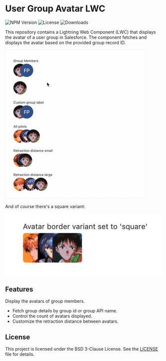 # User Group Avatar LWC

![NPM Version](https://img.shields.io/npm/v/@wisefoxme/user-group-avatar-lwc?style=flat-square) ![License](https://img.shields.io/github/license/wisefoxme/user-group-avatar-lwc) ![Downloads](https://img.shields.io/npm/dy/%40wisefoxme%2Fuser-group-avatar-lwc)

This repository contains a Lightning Web Component (LWC) that displays the avatar of a user group in Salesforce. The component fetches and displays the avatar based on the provided group record ID.

![User Group Avatar Demo](assets/view.gif)

And of course there's a square variant:

![User Group Avatar Square Demo](assets/square-variant.png)

## Features

Display the avatars of group members.

- Fetch group details by group id or group API name.
- Control the count of avatars displayed.
- Customize the retraction distance between avatars.

## License

This project is licensed under the BSD 3-Clause License. See the [LICENSE](LICENSE) file for details.
